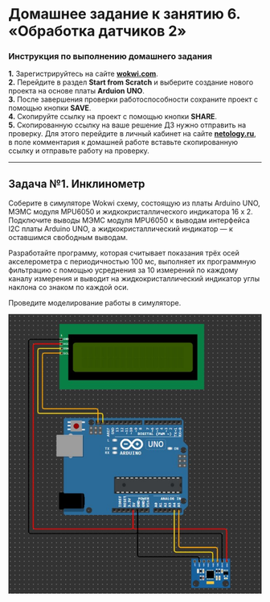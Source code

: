# Домашнее задание к занятию 6. «Обработка датчиков 2»
### Инструкция по выполнению домашнего задания
**1.** Зарегистрируйтесь на сайте **[wokwi.com](https://wokwi.com/)**.<br>
**2.** Перейдите в раздел **Start from Scratch** и выберите создание нового проекта на основе платы **Arduion UNO**.<br>
**3.** После завершения проверки работоспособности сохраните проект с помощью кнопки **SAVE**.<br>
**4.** Скопируйте ссылку на проект с помощью кнопки **SHARE**.<br>
**5.** Скопированную ссылку на ваше решение ДЗ нужно отправить на проверку. Для этого перейдите в личный кабинет на сайте **[netology.ru](https://netology.ru/)**, в поле комментария к домашней работе вставьте скопированную ссылку и отправьте работу на проверку.

------------

## Задача №1. Инклинометр

Соберите в симуляторе Wokwi схему, состоящую из платы Arduino UNO, МЭМС модуля MPU6050 и жидкокристаллического индикатора 16 х 2. Подключите выводы МЭМС модуля MPU6050 к выводам интерфейса I2C платы Arduino UNO, а жидкокристаллический индикатор — к оставшимся свободным выводам.<br>

Разработайте программу, которая считывает показания трёх осей акселерометра с периодичностью 100 мс, выполняет их программную фильтрацию с помощью усреднения за 10 измерений по каждому каналу измерения и выводит на жидкокристаллический индикатор углы наклона со знаком по каждой оси.<br>

Проведите моделирование работы в симуляторе.<br>

![Схема](Inclinometer.jpg "Схема")